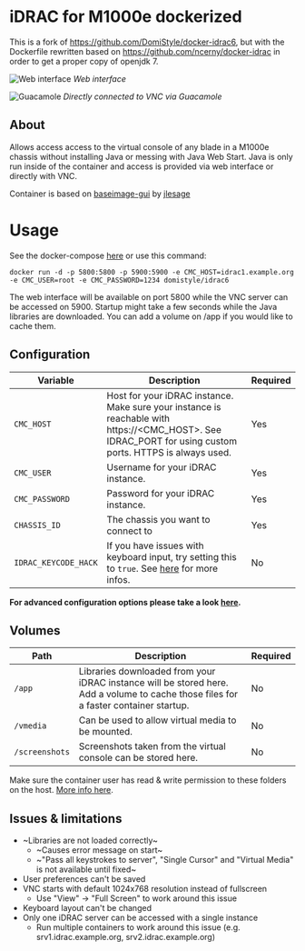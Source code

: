 # iDRAC for M1000e dockerized

This is a fork of https://github.com/DomiStyle/docker-idrac6, but with the Dockerfile rewritten based on https://github.com/ncerny/docker-idrac in order to get a proper copy of openjdk 7.

![Web interface](https://i.imgur.com/Au9DPmg.png)
*Web interface*

![Guacamole](https://i.imgur.com/8IWAATS.png)
*Directly connected to VNC via Guacamole*

## About

Allows access access to the virtual console of any blade in a M1000e chassis without installing Java or messing with Java Web Start. Java is only run inside of the container and access is provided via web interface or directly with VNC.

Container is based on [baseimage-gui](https://github.com/jlesage/docker-baseimage-gui) by [jlesage](https://github.com/jlesage)

# Usage

See the docker-compose [here](https://github.com/DomiStyle/docker-idrac6/blob/master/docker-compose.yml) or use this command:

    docker run -d -p 5800:5800 -p 5900:5900 -e CMC_HOST=idrac1.example.org -e CMC_USER=root -e CMC_PASSWORD=1234 domistyle/idrac6

The web interface will be available on port 5800 while the VNC server can be accessed on 5900. Startup might take a few seconds while the Java libraries are downloaded. You can add a volume on /app if you would like to cache them.

## Configuration

| Variable       | Description                                  | Required |
|----------------|----------------------------------------------|----------|
|`CMC_HOST`| Host for your iDRAC instance. Make sure your instance is reachable with https://<CMC_HOST>. See IDRAC_PORT for using custom ports. HTTPS is always used. | Yes |
|`CMC_USER`| Username for your iDRAC instance. | Yes |
|`CMC_PASSWORD`| Password for your iDRAC instance. | Yes |
|`CHASSIS_ID`| The chassis you want to connect to | Yes |
|`IDRAC_KEYCODE_HACK`| If you have issues with keyboard input, try setting this to ``true``. See [here](https://github.com/anchor/idrac-kvm-keyboard-fix) for more infos. | No |

**For advanced configuration options please take a look [here](https://github.com/jlesage/docker-baseimage-gui#environment-variables).**

## Volumes

| Path       | Description                                  | Required |
|------------|----------------------------------------------|----------|
|`/app`| Libraries downloaded from your iDRAC instance will be stored here. Add a volume to cache those files for a faster container startup. | No |
|`/vmedia`| Can be used to allow virtual media to be mounted. | No |
|`/screenshots`| Screenshots taken from the virtual console can be stored here. | No |

Make sure the container user has read & write permission to these folders on the host. [More info here](https://github.com/jlesage/docker-baseimage-gui#usergroup-ids).

## Issues & limitations

* ~Libraries are not loaded correctly~
  * ~Causes error message on start~
  * ~"Pass all keystrokes to server", "Single Cursor" and "Virtual Media" is not available until fixed~
* User preferences can't be saved
* VNC starts with default 1024x768 resolution instead of fullscreen
  * Use "View" -> "Full Screen" to work around this issue
* Keyboard layout can't be changed
* Only one iDRAC server can be accessed with a single instance
  * Run multiple containers to work around this issue (e.g. srv1.idrac.example.org, srv2.idrac.example.org)

